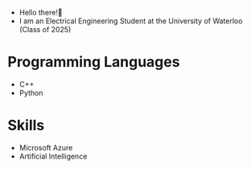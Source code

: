 - Hello there!:wave:
- I am an Electrical Engineering Student at the University of Waterloo (Class of 2025)

# Programming Languages
- C++
- Python

# Skills
- Microsoft Azure
- Artificial Intelligence


